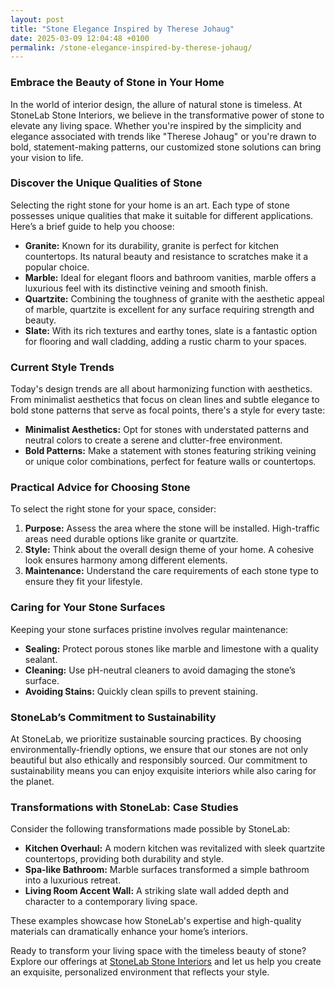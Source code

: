```yaml
---
layout: post
title: "Stone Elegance Inspired by Therese Johaug"
date: 2025-03-09 12:04:48 +0100
permalink: /stone-elegance-inspired-by-therese-johaug/
---
```



### Embrace the Beauty of Stone in Your Home

In the world of interior design, the allure of natural stone is timeless. At StoneLab Stone Interiors, we believe in the transformative power of stone to elevate any living space. Whether you're inspired by the simplicity and elegance associated with trends like "Therese Johaug" or you're drawn to bold, statement-making patterns, our customized stone solutions can bring your vision to life.

### Discover the Unique Qualities of Stone

Selecting the right stone for your home is an art. Each type of stone possesses unique qualities that make it suitable for different applications. Here’s a brief guide to help you choose:

- **Granite:** Known for its durability, granite is perfect for kitchen countertops. Its natural beauty and resistance to scratches make it a popular choice.
- **Marble:** Ideal for elegant floors and bathroom vanities, marble offers a luxurious feel with its distinctive veining and smooth finish.
- **Quartzite:** Combining the toughness of granite with the aesthetic appeal of marble, quartzite is excellent for any surface requiring strength and beauty.
- **Slate:** With its rich textures and earthy tones, slate is a fantastic option for flooring and wall cladding, adding a rustic charm to your spaces.

### Current Style Trends

Today's design trends are all about harmonizing function with aesthetics. From minimalist aesthetics that focus on clean lines and subtle elegance to bold stone patterns that serve as focal points, there's a style for every taste:

- **Minimalist Aesthetics:** Opt for stones with understated patterns and neutral colors to create a serene and clutter-free environment.
- **Bold Patterns:** Make a statement with stones featuring striking veining or unique color combinations, perfect for feature walls or countertops.

### Practical Advice for Choosing Stone

To select the right stone for your space, consider:

1. **Purpose:** Assess the area where the stone will be installed. High-traffic areas need durable options like granite or quartzite.
2. **Style:** Think about the overall design theme of your home. A cohesive look ensures harmony among different elements.
3. **Maintenance:** Understand the care requirements of each stone type to ensure they fit your lifestyle.

### Caring for Your Stone Surfaces

Keeping your stone surfaces pristine involves regular maintenance:

- **Sealing:** Protect porous stones like marble and limestone with a quality sealant.
- **Cleaning:** Use pH-neutral cleaners to avoid damaging the stone’s surface.
- **Avoiding Stains:** Quickly clean spills to prevent staining.

### StoneLab’s Commitment to Sustainability

At StoneLab, we prioritize sustainable sourcing practices. By choosing environmentally-friendly options, we ensure that our stones are not only beautiful but also ethically and responsibly sourced. Our commitment to sustainability means you can enjoy exquisite interiors while also caring for the planet.

### Transformations with StoneLab: Case Studies

Consider the following transformations made possible by StoneLab:

- **Kitchen Overhaul:** A modern kitchen was revitalized with sleek quartzite countertops, providing both durability and style.
- **Spa-like Bathroom:** Marble surfaces transformed a simple bathroom into a luxurious retreat.
- **Living Room Accent Wall:** A striking slate wall added depth and character to a contemporary living space.

These examples showcase how StoneLab's expertise and high-quality materials can dramatically enhance your home’s interiors. 

Ready to transform your living space with the timeless beauty of stone? Explore our offerings at [StoneLab Stone Interiors](https://stonelab.se) and let us help you create an exquisite, personalized environment that reflects your style.